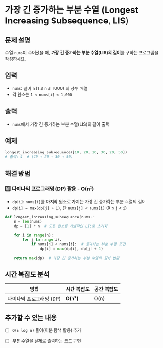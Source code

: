 # 가장 긴 증가하는 부분 수열 (Longest Increasing Subsequence, LIS)

## 문제 설명
수열 `nums`이 주어졌을 때, **가장 긴 증가하는 부분 수열(LIS)의 길이**를 구하는 프로그램을 작성하세요.

## 입력
- `nums`: 길이 `n` (1 ≤ `n` ≤ 1,000) 의 정수 배열  
- 각 원소는 `1 ≤ nums[i] ≤ 1,000`  

## 출력
- `nums`에서 가장 긴 증가하는 부분 수열(LIS)의 길이 출력  

## 예제
```python
longest_increasing_subsequence([10, 20, 10, 30, 20, 50])  
# 출력: 4  # (10 → 20 → 30 → 50)
```

## 해결 방법
### 1️⃣ 다이나믹 프로그래밍 (DP) 활용 - O(n²)
- `dp[i]`: `nums[i]`를 마지막 원소로 가지는 가장 긴 증가하는 부분 수열의 길이  
- `dp[i] = max(dp[j] + 1)`, 단 `nums[j] < nums[i]` (0 ≤ `j` < `i`)  

```python
def longest_increasing_subsequence(nums):
    n = len(nums)
    dp = [1] * n  # 모든 원소를 개별적인 LIS로 초기화
    
    for i in range(n):
        for j in range(i):
            if nums[j] < nums[i]:  # 증가하는 부분 수열 조건
                dp[i] = max(dp[i], dp[j] + 1)
    
    return max(dp)  # 가장 긴 증가하는 부분 수열의 길이 반환
```

## 시간 복잡도 분석
| 방법 | 시간 복잡도 | 공간 복잡도 |
|------|----------|----------|
| 다이나믹 프로그래밍 (DP) | **O(n²)** | O(n) |

## 추가할 수 있는 내용
- [ ] `O(n log n)` 풀이(이분 탐색 활용) 추가
- [ ] 부분 수열을 실제로 출력하는 코드 구현

